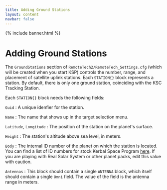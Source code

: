 ```yaml
---
title: Adding Ground Stations
layout: content
navbar: false
---
```

 
{% include banner.html %}

# Adding Ground Stations

The `GroundStations` section of `RemoteTech2/RemoteTech_Settings.cfg` (which will be created when you start KSP) controls the number, range, and placement of satellite uplink stations. Each `STATION{}` block represents a station. By default, there is only one ground station, coinciding with the KSC Tracking Station.

Each `STATION{}` block needs the following fields:

`Guid`
: A unique idenfier for the station.

`Name`
: The name that shows up in the target selection menu.

`Latitude`, `Longitude`
: The position of the station on the planet's surface.

`Height`
: The station's altitude above sea level, in meters.

`Body`
: The internal ID number of the planet on which the station is located. You can find a list of ID numbers for stock Kerbal Space Program [here](https://github.com/Anatid/XML-Documentation-for-the-KSP-API/blob/master/src/FlightGlobals.cs#L72). If you are playing with Real Solar System or other planet packs, edit this value with caution.

`Antennas`
: This block should contain a single `ANTENNA` block, which itself should contain a single `Omni` field. The value of the field is the antenna range in meters.
